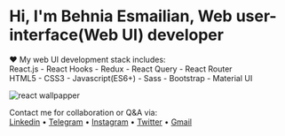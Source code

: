 # Hi, I'm Behnia Esmailian, Web user-interface(Web UI) developer
♥ My web UI development stack includes:   
React.js - React Hooks - Redux - React Query - React Router   
HTML5 - CSS3 - Javascript(ES6+) - Sass - Bootstrap - Material UI   

![react wallpapper](https://repository-images.githubusercontent.com/466406260/e7615de4-d4b6-4318-a902-3003fc8ea4d4)   

Contact me for collaboration or Q&A via:   
[Linkedin](https://linkedin.com/in/behniaes) &bull; [Telegram](https://t.me/behniaes) &bull; [Instagram](https://instagram.com/behniaes) &bull; [Twitter](https://twitter.com/behniaes) &bull; [Gmail](mailto:behnia.esmailian@gmail.com)
